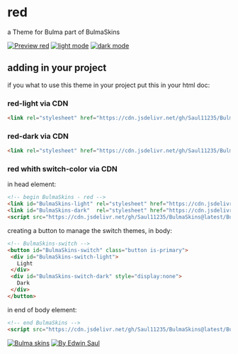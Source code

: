 
# red            

a Theme for Bulma part of BulmaSkins             

[![ Preview red ](https://img.shields.io/badge/-Preview_red-red)](https://saul11235.github.io/BulmaSkins/view?skin=red)
[![ light mode ](https://img.shields.io/badge/-light_mode-black)](https://saul11235.github.io/BulmaSkins/view?skin=red&dark=false)
[![ dark mode ](https://img.shields.io/badge/-dark_mode-black)](https://saul11235.github.io/BulmaSkins/view?skin=red&dark=true)

## adding in your project
if you what to use this theme in your project put this in your html doc:

### red-light via CDN
```html
<link rel="stylesheet" href="https://cdn.jsdelivr.net/gh/Saul11235/BulmaSkins@latest/skins/red.light.css">
```
### red-dark via CDN
```html
<link rel="stylesheet" href="https://cdn.jsdelivr.net/gh/Saul11235/BulmaSkins@latest/skins/red.dark.css">
```

### red whith switch-color via CDN
in head element:
```html
<!-- begin BulmaSkins - red -->
<link id="BulmaSkins-light" rel="stylesheet" href="https://cdn.jsdelivr.net/gh/Saul11235/BulmaSkins@latest/skins/red.light.css">
<link id="BulmaSkins-dark"  rel="stylesheet" href="https://cdn.jsdelivr.net/gh/Saul11235/BulmaSkins@latest/skins/red.dark.css">
<script src="https://cdn.jsdelivr.net/gh/Saul11235/BulmaSkins@latest/BulmaSkinsJs/first.js"></script>
```
creating a button to manage the switch themes, in body:            
```html
<!-- BulmaSkins-switch -->
<button id="BulmaSkins-switch" class="button is-primary">
 <div id="BulmaSkins-switch-light">
   Light
 </div>
 <div id="BulmaSkins-switch-dark" style="display:none">
   Dark
 </div>
</button>
```
in end of body element:            
```html
<!-- end BulmaSkins -->
<script src="https://cdn.jsdelivr.net/gh/Saul11235/BulmaSkins@latest/BulmaSkinsJs/last.js"></script>
```



[![Bulma skins](https://img.shields.io/badge/-Bulma_skins-blue)](https://saul11235.github.io/BulmaSkins/)
[![By Edwin Saul](https://img.shields.io/badge/-By_Edwin_Saul-black)](https://edwinsaul.com)
            